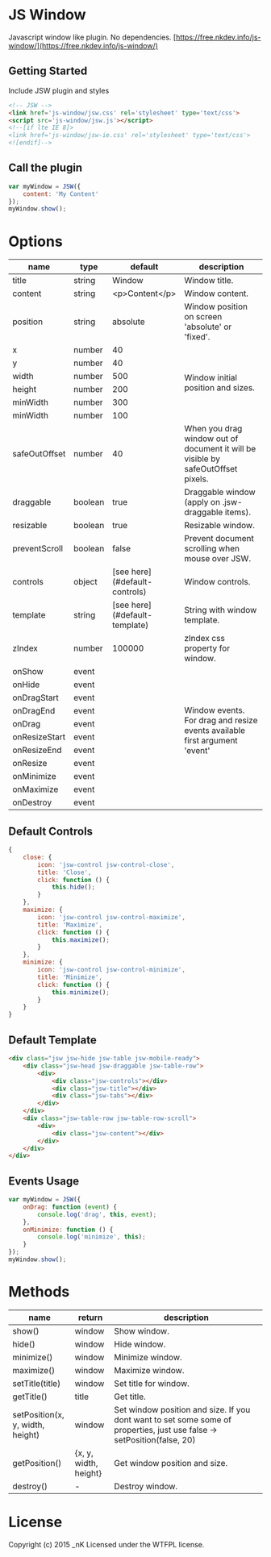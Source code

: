 # JS Window
Javascript window like plugin. No dependencies. [https://free.nkdev.info/js-window/](https://free.nkdev.info/js-window/)

## Getting Started
Include JSW plugin and styles
```html
<!-- JSW -->
<link href='js-window/jsw.css' rel='stylesheet' type='text/css'>
<script src='js-window/jsw.js'></script>
<!--[if lte IE 8]>
<link href='js-window/jsw-ie.css' rel='stylesheet' type='text/css'>
<![endif]-->
```

## Call the plugin
```javascript
var myWindow = JSW({
    content: 'My Content'
});
myWindow.show();
```

# Options
<table class='table table-bordered table-striped'>
    <thead>
        <tr>
            <th>name</th>
            <th>type</th>
            <th>default</th>
            <th style='width: 60%;'>description</th>
        </tr>
    </thead>
    <tbody>
        <tr>
            <td>title</td>
            <td>string</td>
            <td>Window</td>
            <td>Window title.</td>
        </tr>
        <tr>
            <td>content</td>
            <td>string</td>
            <td>&lt;p>Content&lt;/p></td>
            <td>Window content.</td>
        </tr>
        <tr>
            <td>position</td>
            <td>string</td>
            <td>absolute</td>
            <td>Window position on screen 'absolute' or 'fixed'.</td>
        </tr>
        <tr>
            <td>x</td>
            <td>number</td>
            <td>40</td>
            <td rowspan='6'>Window initial position and sizes.</td>
        </tr>
        <tr>
            <td>y</td>
            <td>number</td>
            <td>40</td>
        </tr>
        <tr>
            <td>width</td>
            <td>number</td>
            <td>500</td>
        </tr>
        <tr>
            <td>height</td>
            <td>number</td>
            <td>200</td>
        </tr>
        <tr>
            <td>minWidth</td>
            <td>number</td>
            <td>300</td>
        </tr>
        <tr>
            <td>minWidth</td>
            <td>number</td>
            <td>100</td>
        </tr>
        <tr>
            <td>safeOutOffset</td>
            <td>number</td>
            <td>40</td>
            <td>When you drag window out of document it will be visible by safeOutOffset pixels.</td>
        </tr>
        <tr>
            <td>draggable</td>
            <td>boolean</td>
            <td>true</td>
            <td>Draggable window (apply on .jsw-draggable items).</td>
        </tr>
        <tr>
            <td>resizable</td>
            <td>boolean</td>
            <td>true</td>
            <td>Resizable window.</td>
        </tr>
        <tr>
            <td>preventScroll</td>
            <td>boolean</td>
            <td>false</td>
            <td>Prevent document scrolling when mouse over JSW.</td>
        </tr>
        <tr>
            <td>controls</td>
            <td>object</td>
            <td>[see here](#default-controls)</td>
            <td>Window controls.</td>
        </tr>
        <tr>
            <td>template</td>
            <td>string</td>
            <td>[see here](#default-template)</td>
            <td>String with window template.</td>
        </tr>
        <tr>
            <td>zIndex</td>
            <td>number</td>
            <td>100000</td>
            <td>zIndex css property for window.</td>
        </tr>
        <tr>
            <td>onShow</td>
            <td>event</td>
            <td></td>
            <td rowspan='10'>Window events. For drag and resize events available first argument 'event'</td>
        </tr>
        <tr>
            <td>onHide</td>
            <td>event</td>
            <td></td>
        </tr>
        <tr>
            <td>onDragStart</td>
            <td>event</td>
            <td></td>
        </tr>
        <tr>
            <td>onDragEnd</td>
            <td>event</td>
            <td></td>
        </tr>
        <tr>
            <td>onDrag</td>
            <td>event</td>
            <td></td>
        </tr>
        <tr>
            <td>onResizeStart</td>
            <td>event</td>
            <td></td>
        </tr>
        <tr>
            <td>onResizeEnd</td>
            <td>event</td>
            <td></td>
        </tr>
        <tr>
            <td>onResize</td>
            <td>event</td>
            <td></td>
        </tr>
        <tr>
            <td>onMinimize</td>
            <td>event</td>
            <td></td>
        </tr>
        <tr>
            <td>onMaximize</td>
            <td>event</td>
            <td></td>
        </tr>
        <tr>
            <td>onDestroy</td>
            <td>event</td>
            <td></td>
        </tr>
    </tbody>
</table>

## Default Controls
```javascript
{
    close: {
        icon: 'jsw-control jsw-control-close',
        title: 'Close',
        click: function () {
            this.hide();
        }
    },
    maximize: {
        icon: 'jsw-control jsw-control-maximize',
        title: 'Maximize',
        click: function () {
            this.maximize();
        }
    },
    minimize: {
        icon: 'jsw-control jsw-control-minimize',
        title: 'Minimize',
        click: function () {
            this.minimize();
        }
    }
}
```

## Default Template
```html
<div class="jsw jsw-hide jsw-table jsw-mobile-ready">
    <div class="jsw-head jsw-draggable jsw-table-row">
        <div>
            <div class="jsw-controls"></div>
            <div class="jsw-title"></div>
            <div class="jsw-tabs"></div>
        </div>
    </div>
    <div class="jsw-table-row jsw-table-row-scroll">
        <div>
            <div class="jsw-content"></div>
        </div>
    </div>
</div>
```

## Events Usage
```javascript
var myWindow = JSW({
    onDrag: function (event) {
        console.log('drag', this, event);
    },
    onMinimize: function () {
        console.log('minimize', this);
    }
});
myWindow.show();
```

# Methods
<table class='table table-bordered table-striped'>
    <thead>
        <tr>
            <th>name</th>
            <th>return</th>
            <th style='width: 60%;'>description</th>
        </tr>
    </thead>
    <tbody>
        <tr>
            <td>show()</td>
            <td>window</td>
            <td>Show window.</td>
        </tr>
        <tr>
            <td>hide()</td>
            <td>window</td>
            <td>Hide window.</td>
        </tr>
        <tr>
            <td>minimize()</td>
            <td>window</td>
            <td>Minimize window.</td>
        </tr>
        <tr>
            <td>maximize()</td>
            <td>window</td>
            <td>Maximize window.</td>
        </tr>
        <tr>
            <td>setTitle(title)</td>
            <td>window</td>
            <td>Set title for window.</td>
        </tr>
        <tr>
            <td>getTitle()</td>
            <td>title</td>
            <td>Get title.</td>
        </tr>
        <tr>
            <td>setPosition(x, y, width, height)</td>
            <td>window</td>
            <td>Set window position and size. If you dont want to set some some of properties, just use false -> setPosition(false, 20)</td>
        </tr>
        <tr>
            <td>getPosition()</td>
            <td>{x, y, width, height}</td>
            <td>Get window position and size.</td>
        </tr>
        <tr>
            <td>destroy()</td>
            <td>-</td>
            <td>Destroy window.</td>
        </tr>
    </tbody>
</table>

# License
Copyright (c) 2015 _nK Licensed under the WTFPL license.
